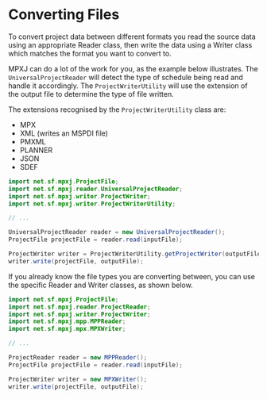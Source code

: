 # Converting Files

To convert project data between different formats you read the source 
data using an appropriate Reader class, then write the data using a Writer
class which matches the format you want to convert to.

MPXJ can do a lot of the work for you, as the example below illustrates. The
`UniversalProjectReader` will detect the type of schedule being read and handle
it accordingly. The `ProjectWriterUtility` will use the extension of the output
file to determine the type of file written.

The extensions recognised by the `ProjectWriterUtility` class are:

* MPX
* XML (writes an MSPDI file)
* PMXML
* PLANNER
* JSON
* SDEF

```java
import net.sf.mpxj.ProjectFile;
import net.sf.mpxj.reader.UniversalProjectReader;
import net.sf.mpxj.writer.ProjectWriter;
import net.sf.mpxj.writer.ProjectWriterUtility;

// ...

UniversalProjectReader reader = new UniversalProjectReader();
ProjectFile projectFile = reader.read(inputFile);

ProjectWriter writer = ProjectWriterUtility.getProjectWriter(outputFile);
writer.write(projectFile, outputFile);
```

If you already know the file types you are converting between,
you can use the specific Reader and Writer classes, as shown below.

```java
import net.sf.mpxj.ProjectFile;
import net.sf.mpxj.reader.ProjectReader;
import net.sf.mpxj.writer.ProjectWriter;
import net.sf.mpxj.mpp.MPPReader;
import net.sf.mpxj.mpx.MPXWriter;

// ...

ProjectReader reader = new MPPReader();
ProjectFile projectFile = reader.read(inputFile);

ProjectWriter writer = new MPXWriter();
writer.write(projectFile, outputFile);
```




